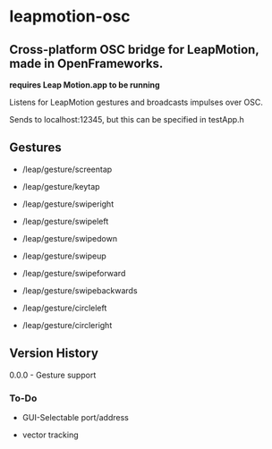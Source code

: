leapmotion-osc
==============

## Cross-platform OSC bridge for LeapMotion, made in OpenFrameworks.

 **requires Leap Motion.app to be running**

 Listens for LeapMotion gestures and broadcasts impulses over OSC.

 Sends to localhost:12345, but this can be specified in testApp.h


## Gestures

*	/leap/gesture/screentap

*	/leap/gesture/keytap

*	/leap/gesture/swiperight

*	/leap/gesture/swipeleft

*	/leap/gesture/swipedown

*	/leap/gesture/swipeup

*	/leap/gesture/swipeforward

*	/leap/gesture/swipebackwards

*	/leap/gesture/circleleft

*	/leap/gesture/circleright


## Version History

0.0.0 - Gesture support

### To-Do

*	GUI-Selectable port/address

*	vector tracking